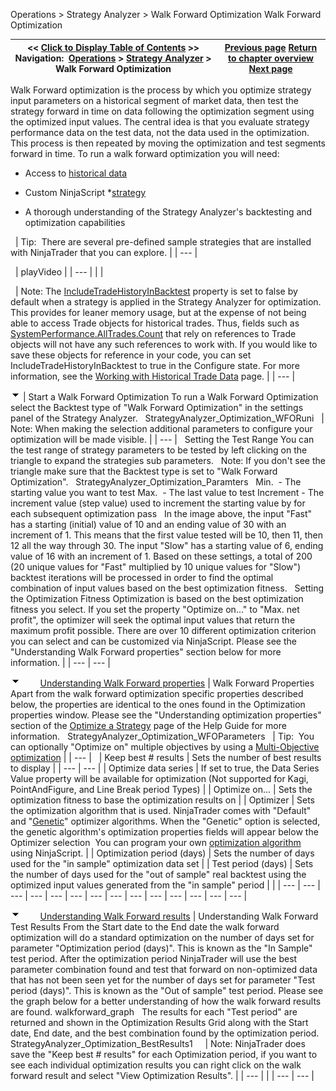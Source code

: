 ﻿
Operations > Strategy Analyzer > Walk Forward Optimization
Walk Forward Optimization

| << [Click to Display Table of Contents](walk_forward_optimize_a_strate.md) >> **Navigation:**     [Operations](operations.md) > [Strategy Analyzer](strategy_analyzer.md) > Walk Forward Optimization | [Previous page](optimization_fitness_metrics.md) [Return to chapter overview](strategy_analyzer.md) [Next page](anchored-walk-forward-optimiza.md) |
| --- | --- |
Walk Forward optimization is the process by which you optimize strategy input parameters on a historical segment of market data, then test the strategy forward in time on data following the optimization segment using the optimized input values. The central idea is that you evaluate strategy performance data on the test data, not the data used in the optimization. This process is then repeated by moving the optimization and test segments forward in time. To run a walk forward optimization you will need:
 
- Access to [historical data](data_by_provider.md)

- Custom NinjaScript *[strategy](strategy.md) 

- A thorough understanding of the Strategy Analyzer's backtesting and optimization capabilities

 
| Tip:  There are several pre-defined sample strategies that are installed with NinjaTrader that you can explore. |
| --- |

 
| playVideo |
| --- |
|  |

 
| Note: The [IncludeTradeHistoryInBacktest](includetradehistoryinbacktest.md) property is set to false by default when a strategy is applied in the Strategy Analyzer for optimization. This provides for leaner memory usage, but at the expense of not being able to access Trade objects for historical trades. Thus, fields such as [SystemPerformance.AllTrades.Count](alltrades.md) that rely on references to Trade objects will not have any such references to work with. If you would like to save these objects for reference in your code, you can set IncludeTradeHistoryInBacktest to true in the Configure state. For more information, see the [Working with Historical Trade Data](strategyanalyzer_properties_2.md) page. |
| --- |

![tog_minus](tog_minus.gif)
| Start a Walk Forward Optimization To run a Walk Forward Optimization select the Backtest type of "Walk Forward Optimization" in the settings panel of the Strategy Analyzer.    StrategyAnalyzer_Optimization_WFORuni     | Note: When making the selection additional parameters to configure your optimization will be made visible. | | --- |      Setting the Test Range You can the test range of strategy parameters to be tested by left clicking on the triangle to expand the strategies sub parameters.   Note: If you don't see the triangle make sure that the Backtest type is set to "Walk Forward Optimization".   StrategyAnalyzer_Optimization_Paramters   Min.  - The starting value you want to test  Max.  - The last value to test  Increment - The increment value (step value) used to increment the starting value by for each subsequent optimization pass   In the image above, the input "Fast" has a starting (initial) value of 10 and an ending value of 30 with an increment of 1. This means that the first value tested will be 10, then 11, then 12 all the way through 30. The input "Slow" has a starting value of 6, ending value of 16 with an increment of 1. Based on these settings, a total of 200 (20 unique values for "Fast" multiplied by 10 unique values for "Slow") backtest iterations will be processed in order to find the optimal combination of input values based on the best optimization fitness.   Setting the Optimization Fitness  Optimization is based on the best optimization fitness you select. If you set the property "Optimize on..." to "Max. net profit", the optimizer will seek the optimal input values that return the maximum profit possible. There are over 10 different optimization criterion you can select and can be customized via NinjaScript. Please see the "Understanding Walk Forward properties" section below for more information. |
| --- | --- |

![tog_minus](tog_minus.gif)        [Understanding Walk Forward properties](javascript:HMToggle('toggle','UnderstandingWalkForwardProperties','UnderstandingWalkForwardProperties_ICON'))
| Walk Forward Properties Apart from the walk forward optimization specific properties described below, the properties are identical to the ones found in the Optimization properties window. Please see the "Understanding optimization properties" section of the [Optimize a Strategy](optimize_a_strategy.md) page of the Help Guide for more information.   StrategyAnalyzer_Optimization_WFOParameters     | Tip:  You can optionally "Optimize on" multiple objectives by using a [Multi-Objective optimization](multi-objective_optimization.md) | | --- |        | Keep best # results | Sets the number of best results to display | | --- | --- | | Optimize data series | If set to true, the Data Series Value property will be available for optimization (Not supported for Kagi, PointAndFigure, and Line Break period Types) | | Optimize on... | Sets the optimization fitness to base the optimization results on | | Optimizer | Sets the optimization algorithm that is used. NinjaTrader comes with "Default" and "[Genetic](genetic_algorithm.md)" optimizer algorithms. When the "Genetic" option is selected, the genetic algorithm's optimization properties fields will appear below the Optimizer selection  You can program your own [optimization algorithm](optimizer.md) using NinjaScript. | | Optimization period (days) | Sets the number of days used for the "in sample" optimization data set | | Test period (days) | Sets the number of days used for the "out of sample" real backtest using the optimized input values generated from the "in sample" period | |
| --- | --- | --- | --- | --- | --- | --- | --- | --- | --- | --- | --- | --- | --- |

![tog_minus](tog_minus.gif)        [Understanding Walk Forward results](javascript:HMToggle('toggle','UnderstandingWalkForwardResults','UnderstandingWalkForwardResults_ICON'))
| Understanding Walk Forward Test Results From the Start date to the End date the walk forward optimization will do a standard optimization on the number of days set for parameter "Optimization period (days)". This is known as the "In Sample" test period. After the optimization period NinjaTrader will use the best parameter combination found and test that forward on non-optimized data that has not been seen yet for the number of days set for parameter "Test period (days)". This is known as the "Out of sample" test period. Please see the graph below for a better understanding of how the walk forward results are found. walkforward_graph   The results for each "Test period" are returned and shown in the Optimization Results Grid along with the Start date, End date, and the best combination found by the optimization period.   StrategyAnalyzer_Optimization_BestResults1       | Note: NinjaTrader does save the "Keep best # results" for each Optimization period, if you want to see each individual optimization results you can right click on the walk forward result and select "View Optimization Results". | | --- | |
| --- | --- |
